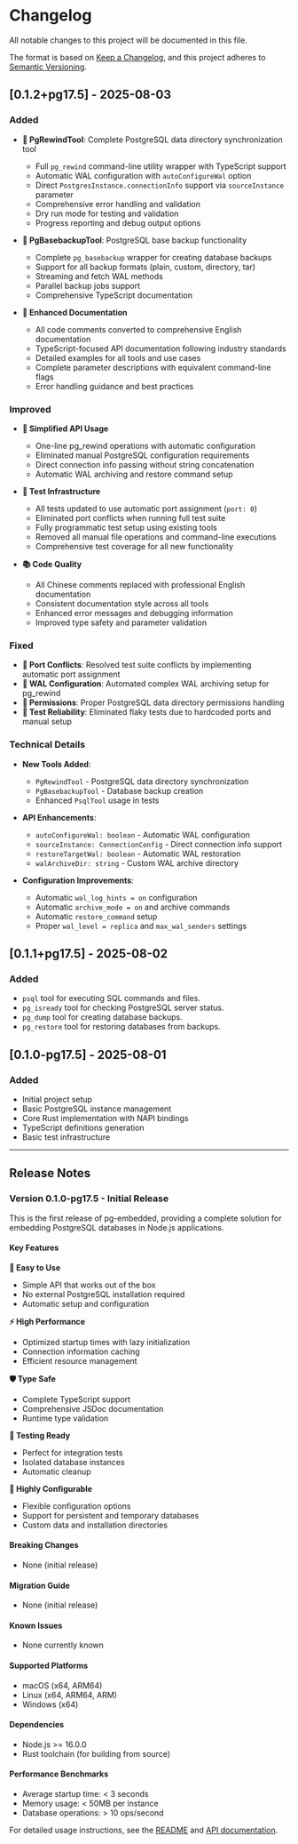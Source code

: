 # Changelog

All notable changes to this project will be documented in this file.

The format is based on [Keep a Changelog](https://keepachangelog.com/en/1.0.0/),
and this project adheres to [Semantic Versioning](https://semver.org/spec/v2.0.0.html).

## [0.1.2+pg17.5] - 2025-08-03

### Added

- **🎯 PgRewindTool**: Complete PostgreSQL data directory synchronization tool
  - Full `pg_rewind` command-line utility wrapper with TypeScript support
  - Automatic WAL configuration with `autoConfigureWal` option
  - Direct `PostgresInstance.connectionInfo` support via `sourceInstance` parameter
  - Comprehensive error handling and validation
  - Dry run mode for testing and validation
  - Progress reporting and debug output options

- **🔧 PgBasebackupTool**: PostgreSQL base backup functionality
  - Complete `pg_basebackup` wrapper for creating database backups
  - Support for all backup formats (plain, custom, directory, tar)
  - Streaming and fetch WAL methods
  - Parallel backup jobs support
  - Comprehensive TypeScript documentation

- **📝 Enhanced Documentation**
  - All code comments converted to comprehensive English documentation
  - TypeScript-focused API documentation following industry standards
  - Detailed examples for all tools and use cases
  - Complete parameter descriptions with equivalent command-line flags
  - Error handling guidance and best practices

### Improved

- **🚀 Simplified API Usage**
  - One-line pg_rewind operations with automatic configuration
  - Eliminated manual PostgreSQL configuration requirements
  - Direct connection info passing without string concatenation
  - Automatic WAL archiving and restore command setup

- **🧪 Test Infrastructure**
  - All tests updated to use automatic port assignment (`port: 0`)
  - Eliminated port conflicts when running full test suite
  - Fully programmatic test setup using existing tools
  - Removed all manual file operations and command-line executions
  - Comprehensive test coverage for all new functionality

- **📚 Code Quality**
  - All Chinese comments replaced with professional English documentation
  - Consistent documentation style across all tools
  - Enhanced error messages and debugging information
  - Improved type safety and parameter validation

### Fixed

- **🔧 Port Conflicts**: Resolved test suite conflicts by implementing automatic port assignment
- **📁 WAL Configuration**: Automated complex WAL archiving setup for pg_rewind
- **🔐 Permissions**: Proper PostgreSQL data directory permissions handling
- **🔄 Test Reliability**: Eliminated flaky tests due to hardcoded ports and manual setup

### Technical Details

- **New Tools Added**:
  - `PgRewindTool` - PostgreSQL data directory synchronization
  - `PgBasebackupTool` - Database backup creation
  - Enhanced `PsqlTool` usage in tests

- **API Enhancements**:
  - `autoConfigureWal: boolean` - Automatic WAL configuration
  - `sourceInstance: ConnectionConfig` - Direct connection info support
  - `restoreTargetWal: boolean` - Automatic WAL restoration
  - `walArchiveDir: string` - Custom WAL archive directory

- **Configuration Improvements**:
  - Automatic `wal_log_hints = on` configuration
  - Automatic `archive_mode = on` and archive commands
  - Automatic `restore_command` setup
  - Proper `wal_level = replica` and `max_wal_senders` settings

## [0.1.1+pg17.5] - 2025-08-02

### Added

- `psql` tool for executing SQL commands and files.
- `pg_isready` tool for checking PostgreSQL server status.
- `pg_dump` tool for creating database backups.
- `pg_restore` tool for restoring databases from backups.

## [0.1.0-pg17.5] - 2025-08-01

### Added

- Initial project setup
- Basic PostgreSQL instance management
- Core Rust implementation with NAPI bindings
- TypeScript definitions generation
- Basic test infrastructure

---

## Release Notes

### Version 0.1.0-pg17.5 - Initial Release

This is the first release of pg-embedded, providing a complete solution for embedding PostgreSQL databases in Node.js applications.

#### Key Features

**🚀 Easy to Use**

- Simple API that works out of the box
- No external PostgreSQL installation required
- Automatic setup and configuration

**⚡ High Performance**

- Optimized startup times with lazy initialization
- Connection information caching
- Efficient resource management

**🛡️ Type Safe**

- Complete TypeScript support
- Comprehensive JSDoc documentation
- Runtime type validation

**🧪 Testing Ready**

- Perfect for integration tests
- Isolated database instances
- Automatic cleanup

**🔧 Highly Configurable**

- Flexible configuration options
- Support for persistent and temporary databases
- Custom data and installation directories

#### Breaking Changes

- None (initial release)

#### Migration Guide

- None (initial release)

#### Known Issues

- None currently known

#### Supported Platforms

- macOS (x64, ARM64)
- Linux (x64, ARM64, ARM)
- Windows (x64)

#### Dependencies

- Node.js >= 16.0.0
- Rust toolchain (for building from source)

#### Performance Benchmarks

- Average startup time: < 3 seconds
- Memory usage: < 50MB per instance
- Database operations: > 10 ops/second

For detailed usage instructions, see the [README](README.md) and [API documentation](API.md).
